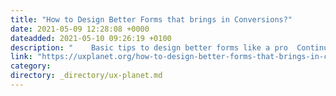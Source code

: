 ```yaml
---
title: "How to Design Better Forms that brings in Conversions?"
date: 2021-05-09 12:28:08 +0000
dateadded: 2021-05-10 09:26:19 +0100
description: "    Basic tips to design better forms like a pro  Continue reading on UX Planet »  "
link: "https://uxplanet.org/how-to-design-better-forms-that-brings-in-conversions-4f0a4818a9c3?source=rss----819cc2aaeee0---4"
category:
directory: _directory/ux-planet.md
---
```

